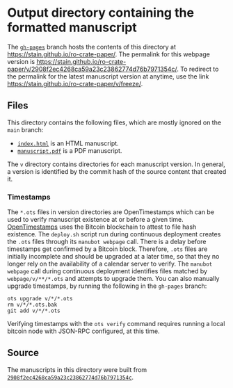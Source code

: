 # Output directory containing the formatted manuscript

The [`gh-pages`](https://github.com/stain/ro-crate-paper/tree/gh-pages) branch hosts the contents of this directory at <https://stain.github.io/ro-crate-paper/>.
The permalink for this webpage version is <https://stain.github.io/ro-crate-paper/v/2908f2ec4268ca59a23c23862774d76b7971354c/>.
To redirect to the permalink for the latest manuscript version at anytime, use the link <https://stain.github.io/ro-crate-paper/v/freeze/>.

## Files

This directory contains the following files, which are mostly ignored on the `main` branch:

+ [`index.html`](index.html) is an HTML manuscript.
+ [`manuscript.pdf`](manuscript.pdf) is a PDF manuscript.

The `v` directory contains directories for each manuscript version.
In general, a version is identified by the commit hash of the source content that created it.

### Timestamps

The `*.ots` files in version directories are OpenTimestamps which can be used to verify manuscript existence at or before a given time.
[OpenTimestamps](https://opentimestamps.org/) uses the Bitcoin blockchain to attest to file hash existence.
The `deploy.sh` script run during continuous deployment creates the `.ots` files through its `manubot webpage` call.
There is a delay before timestamps get confirmed by a Bitcoin block.
Therefore, `.ots` files are initially incomplete and should be upgraded at a later time, so that they no longer rely on the availability of a calendar server to verify.
The `manubot webpage` call during continuous deployment identifies files matched by `webpage/v/**/*.ots` and attempts to upgrade them.
You can also manually upgrade timestamps, by running the following in the `gh-pages` branch:

```shell
ots upgrade v/*/*.ots
rm v/*/*.ots.bak
git add v/*/*.ots
```

Verifying timestamps with the `ots verify` command requires running a local bitcoin node with JSON-RPC configured, at this time.

## Source

The manuscripts in this directory were built from
[`2908f2ec4268ca59a23c23862774d76b7971354c`](https://github.com/stain/ro-crate-paper/commit/2908f2ec4268ca59a23c23862774d76b7971354c).
